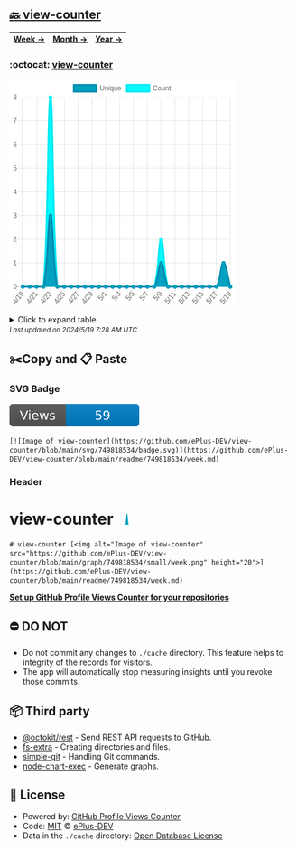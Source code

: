 ## [🔙 view-counter](https://github.com/ePlus-DEV/view-counter)
| [**Week →**](https://github.com/ePlus-DEV/view-counter/blob/main/readme/749818534/week.md) | [**Month →**](https://github.com/ePlus-DEV/view-counter/blob/main/readme/749818534/month.md) | [**Year →**](https://github.com/ePlus-DEV/view-counter/blob/main/readme/749818534/year.md) |
| ---- | ---- | ----- |
### :octocat: [view-counter](https://github.com/ePlus-DEV/view-counter)
![Image of view-counter](https://github.com/ePlus-DEV/view-counter/blob/main/graph/749818534/large/month.png)

<details>
	<summary>Click to expand table</summary>
	<h2>:calendar: Month Page Views Table</h2>
<table>
	<tr>
		<th>
			Last Updated
		</th>
		<th>
			Unique
		</th>
		<th>
			Count
		</th>
	</tr>
	<tr>
		<td>
			<code>2024/5/19</code>
		</td>
		<td>
			<code>0</code>
		</td>
		<td>
			<code>0</code>
		</td>
	</tr>
	<tr>
		<td>
			<code>2024/5/18</code>
		</td>
		<td>
			<code>1</code>
		</td>
		<td>
			<code>1</code>
		</td>
	</tr>
	<tr>
		<td>
			<code>2024/5/17</code>
		</td>
		<td>
			<code>0</code>
		</td>
		<td>
			<code>0</code>
		</td>
	</tr>
	<tr>
		<td>
			<code>2024/5/16</code>
		</td>
		<td>
			<code>0</code>
		</td>
		<td>
			<code>0</code>
		</td>
	</tr>
	<tr>
		<td>
			<code>2024/5/15</code>
		</td>
		<td>
			<code>0</code>
		</td>
		<td>
			<code>0</code>
		</td>
	</tr>
	<tr>
		<td>
			<code>2024/5/14</code>
		</td>
		<td>
			<code>0</code>
		</td>
		<td>
			<code>0</code>
		</td>
	</tr>
	<tr>
		<td>
			<code>2024/5/13</code>
		</td>
		<td>
			<code>0</code>
		</td>
		<td>
			<code>0</code>
		</td>
	</tr>
	<tr>
		<td>
			<code>2024/5/12</code>
		</td>
		<td>
			<code>0</code>
		</td>
		<td>
			<code>0</code>
		</td>
	</tr>
	<tr>
		<td>
			<code>2024/5/11</code>
		</td>
		<td>
			<code>0</code>
		</td>
		<td>
			<code>0</code>
		</td>
	</tr>
	<tr>
		<td>
			<code>2024/5/10</code>
		</td>
		<td>
			<code>0</code>
		</td>
		<td>
			<code>0</code>
		</td>
	</tr>
	<tr>
		<td>
			<code>2024/5/9</code>
		</td>
		<td>
			<code>1</code>
		</td>
		<td>
			<code>2</code>
		</td>
	</tr>
	<tr>
		<td>
			<code>2024/5/8</code>
		</td>
		<td>
			<code>0</code>
		</td>
		<td>
			<code>0</code>
		</td>
	</tr>
	<tr>
		<td>
			<code>2024/5/7</code>
		</td>
		<td>
			<code>0</code>
		</td>
		<td>
			<code>0</code>
		</td>
	</tr>
	<tr>
		<td>
			<code>2024/5/6</code>
		</td>
		<td>
			<code>0</code>
		</td>
		<td>
			<code>0</code>
		</td>
	</tr>
	<tr>
		<td>
			<code>2024/5/5</code>
		</td>
		<td>
			<code>0</code>
		</td>
		<td>
			<code>0</code>
		</td>
	</tr>
	<tr>
		<td>
			<code>2024/5/4</code>
		</td>
		<td>
			<code>0</code>
		</td>
		<td>
			<code>0</code>
		</td>
	</tr>
	<tr>
		<td>
			<code>2024/5/3</code>
		</td>
		<td>
			<code>0</code>
		</td>
		<td>
			<code>0</code>
		</td>
	</tr>
	<tr>
		<td>
			<code>2024/5/2</code>
		</td>
		<td>
			<code>0</code>
		</td>
		<td>
			<code>0</code>
		</td>
	</tr>
	<tr>
		<td>
			<code>2024/5/1</code>
		</td>
		<td>
			<code>0</code>
		</td>
		<td>
			<code>0</code>
		</td>
	</tr>
	<tr>
		<td>
			<code>2024/4/30</code>
		</td>
		<td>
			<code>0</code>
		</td>
		<td>
			<code>0</code>
		</td>
	</tr>
	<tr>
		<td>
			<code>2024/4/29</code>
		</td>
		<td>
			<code>0</code>
		</td>
		<td>
			<code>0</code>
		</td>
	</tr>
	<tr>
		<td>
			<code>2024/4/28</code>
		</td>
		<td>
			<code>0</code>
		</td>
		<td>
			<code>0</code>
		</td>
	</tr>
	<tr>
		<td>
			<code>2024/4/27</code>
		</td>
		<td>
			<code>0</code>
		</td>
		<td>
			<code>0</code>
		</td>
	</tr>
	<tr>
		<td>
			<code>2024/4/26</code>
		</td>
		<td>
			<code>0</code>
		</td>
		<td>
			<code>0</code>
		</td>
	</tr>
	<tr>
		<td>
			<code>2024/4/25</code>
		</td>
		<td>
			<code>0</code>
		</td>
		<td>
			<code>0</code>
		</td>
	</tr>
	<tr>
		<td>
			<code>2024/4/24</code>
		</td>
		<td>
			<code>0</code>
		</td>
		<td>
			<code>0</code>
		</td>
	</tr>
	<tr>
		<td>
			<code>2024/4/23</code>
		</td>
		<td>
			<code>3</code>
		</td>
		<td>
			<code>8</code>
		</td>
	</tr>
	<tr>
		<td>
			<code>2024/4/22</code>
		</td>
		<td>
			<code>0</code>
		</td>
		<td>
			<code>0</code>
		</td>
	</tr>
	<tr>
		<td>
			<code>2024/4/21</code>
		</td>
		<td>
			<code>0</code>
		</td>
		<td>
			<code>0</code>
		</td>
	</tr>
	<tr>
		<td>
			<code>2024/4/20</code>
		</td>
		<td>
			<code>0</code>
		</td>
		<td>
			<code>0</code>
		</td>
	</tr>
	<tr>
		<td>
			<code>2024/4/19</code>
		</td>
		<td>
			<code>0</code>
		</td>
		<td>
			<code>0</code>
		</td>
	</tr>
</table>

</details>
<small><i>Last updated on 2024/5/19 7:28 AM UTC</i></small>

## ✂️Copy and 📋 Paste
### SVG Badge
[![Image of view-counter](https://github.com/ePlus-DEV/view-counter/blob/main/svg/749818534/badge.svg)](https://github.com/ePlus-DEV/view-counter/blob/main/readme/749818534/week.md)
```readme
[![Image of view-counter](https://github.com/ePlus-DEV/view-counter/blob/main/svg/749818534/badge.svg)](https://github.com/ePlus-DEV/view-counter/blob/main/readme/749818534/week.md)
```
### Header
# view-counter [<img alt="Image of view-counter" src="https://github.com/ePlus-DEV/view-counter/blob/main/graph/749818534/small/week.png" height="20">](https://github.com/ePlus-DEV/view-counter/blob/main/readme/749818534/week.md)
```readme
# view-counter [<img alt="Image of view-counter" src="https://github.com/ePlus-DEV/view-counter/blob/main/graph/749818534/small/week.png" height="20">](https://github.com/ePlus-DEV/view-counter/blob/main/readme/749818534/week.md)
```
[**Set up GitHub Profile Views Counter for your repositories**](https://github.com/ePlus-DEV/github-profile-views-counter-template)
## ⛔ DO NOT
- Do not commit any changes to `./cache` directory. This feature helps to integrity of the records for visitors.
- The app will automatically stop measuring insights until you revoke those commits.
## 📦 Third party

- [@octokit/rest](https://www.npmjs.com/package/@octokit/rest) - Send REST API requests to GitHub.
- [fs-extra](https://www.npmjs.com/package/fs-extra) - Creating directories and files.
- [simple-git](https://www.npmjs.com/package/simple-git) - Handling Git commands.
- [node-chart-exec](https://www.npmjs.com/package/node-chart-exec) - Generate graphs.
## 📄 License
- Powered by: [GitHub Profile Views Counter](https://github.com/ePlus-DEV/github-profile-views-counter-template)
- Code: [MIT](./LICENSE) © [ePlus-DEV](https://github.com/ePlus-DEV/github-profile-views-counter-template)
- Data in the `./cache` directory: [Open Database License](https://opendatacommons.org/licenses/odbl/1-0/)
